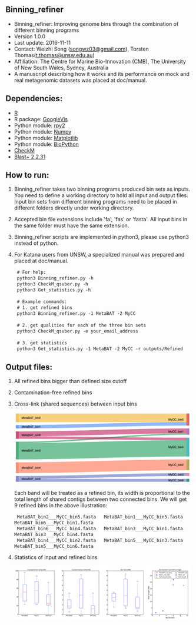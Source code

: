 Binning_refiner
---

+ Binning_refiner: Improving genome bins through the combination of different binning programs
+ Version 1.0.0
+ Last update: 2016-11-11
+ Contact: Weizhi Song (songwz03@gmail.com), Torsten Thomas(t.thomas@unsw.edu.au)
+ Affiliation: The Centre for Marine Bio-Innovation (CMB), The University of New South Wales, Sydney, Australia
+ A manuscript describing how it works and its performance on mock and real metagenomic datasets was placed at doc/manual.

Dependencies:
---

+ [R](https://www.r-project.org)
+ R package: [GoogleVis](https://github.com/mages/googleVis#googlevis)
+ Python module: [rpy2](http://rpy2.bitbucket.org)
+ Python module: [Numpy](http://www.numpy.org)
+ Python module: [Matplotlib](http://matplotlib.org)
+ Python module: [BioPython](https://github.com/biopython/biopython.github.io/)
+ [CheckM](http://ecogenomics.github.io/CheckM/)
+ [Blast+ 2.2.31](http://www.ncbi.nlm.nih.gov/news/06-16-2015-blast-plus-update/)

How to run:
---

1. Binning_refiner takes two binning programs produced bin sets as inputs. You need to define a working directory to
hold all input and output files. Input bin sets from different binning programs need to be placed in different folders
directly under working directory.

1. Accepted bin file extensions include 'fa', 'fas' or 'fasta'. All input bins in the same folder must have the same extension.

1. Binning_refiner scripts are implemented in python3, please use python3 instead of python.

1. For Katana users from UNSW, a specialized manual was prepared and placed at doc/manual.


        # For help:
        python3 Binning_refiner.py -h
        python3 CheckM_qsuber.py -h
        python3 Get_statistics.py -h

        # Example commands:
        # 1. get refined bins
        python3 Binning_refiner.py -1 MetaBAT -2 MyCC

        # 2. get qualities for each of the three bin sets
        python3 CheckM_qsuber.py -e your_email_address

        # 3. get statistics
        python3 Get_statistics.py -1 MetaBAT -2 MyCC -r outputs/Refined

Output files:
---

1. All refined bins bigger than defined size cutoff

1. Contamination-free refined bins

1. Cross-link (shared sequences) between input bins

    ![Sankey_plot](doc/images/sankey_plot.jpg)

    Each band will be treated as a refined bin, its width is proportional to the total length of shared contigs between
    two connected bins. We will get 9 refined bins in the above illustration:

        MetaBAT_bin2___MyCC_bin5.fasta   MetaBAT_bin1___MyCC_bin5.fasta   MetaBAT_bin6___MyCC_bin1.fasta
        MetaBAT_bin6___MyCC_bin4.fasta   MetaBAT_bin3___MyCC_bin1.fasta   MetaBAT_bin3___MyCC_bin4.fasta
        MetaBAT_bin4___MyCC_bin2.fasta   MetaBAT_bin5___MyCC_bin3.fasta   MetaBAT_bin5___MyCC_bin6.fasta

1. Statistics of input and refined bins

    ![Statistics](doc/images/statistics.png)
